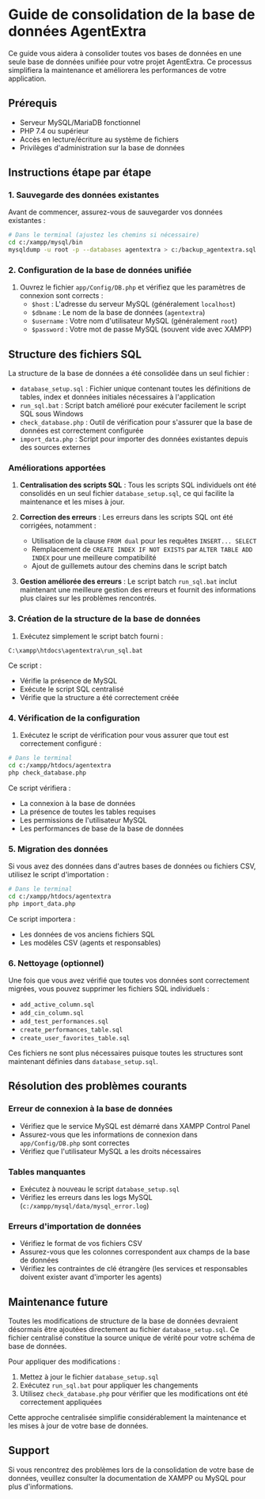 # Guide de consolidation de la base de données AgentExtra

Ce guide vous aidera à consolider toutes vos bases de données en une seule base de données unifiée pour votre projet AgentExtra. Ce processus simplifiera la maintenance et améliorera les performances de votre application.

## Prérequis

- Serveur MySQL/MariaDB fonctionnel
- PHP 7.4 ou supérieur
- Accès en lecture/écriture au système de fichiers
- Privilèges d'administration sur la base de données

## Instructions étape par étape

### 1. Sauvegarde des données existantes

Avant de commencer, assurez-vous de sauvegarder vos données existantes :

```bash
# Dans le terminal (ajustez les chemins si nécessaire)
cd c:/xampp/mysql/bin
mysqldump -u root -p --databases agentextra > c:/backup_agentextra.sql
```

### 2. Configuration de la base de données unifiée

1. Ouvrez le fichier `app/Config/DB.php` et vérifiez que les paramètres de connexion sont corrects :
   - `$host` : L'adresse du serveur MySQL (généralement `localhost`)
   - `$dbname` : Le nom de la base de données (`agentextra`)
   - `$username` : Votre nom d'utilisateur MySQL (généralement `root`)
   - `$password` : Votre mot de passe MySQL (souvent vide avec XAMPP)

## Structure des fichiers SQL

La structure de la base de données a été consolidée dans un seul fichier :

- `database_setup.sql` : Fichier unique contenant toutes les définitions de tables, index et données initiales nécessaires à l'application
- `run_sql.bat` : Script batch amélioré pour exécuter facilement le script SQL sous Windows
- `check_database.php` : Outil de vérification pour s'assurer que la base de données est correctement configurée
- `import_data.php` : Script pour importer des données existantes depuis des sources externes

### Améliorations apportées

1. **Centralisation des scripts SQL** : Tous les scripts SQL individuels ont été consolidés en un seul fichier `database_setup.sql`, ce qui facilite la maintenance et les mises à jour.
   
2. **Correction des erreurs** : Les erreurs dans les scripts SQL ont été corrigées, notamment :
   - Utilisation de la clause `FROM dual` pour les requêtes `INSERT... SELECT`
   - Remplacement de `CREATE INDEX IF NOT EXISTS` par `ALTER TABLE ADD INDEX` pour une meilleure compatibilité
   - Ajout de guillemets autour des chemins dans le script batch

3. **Gestion améliorée des erreurs** : Le script batch `run_sql.bat` inclut maintenant une meilleure gestion des erreurs et fournit des informations plus claires sur les problèmes rencontrés.

### 3. Création de la structure de la base de données

1. Exécutez simplement le script batch fourni :

```
C:\xampp\htdocs\agentextra\run_sql.bat
```

Ce script :
- Vérifie la présence de MySQL
- Exécute le script SQL centralisé
- Vérifie que la structure a été correctement créée

### 4. Vérification de la configuration

1. Exécutez le script de vérification pour vous assurer que tout est correctement configuré :

```bash
# Dans le terminal
cd c:/xampp/htdocs/agentextra
php check_database.php
```

Ce script vérifiera :
- La connexion à la base de données
- La présence de toutes les tables requises
- Les permissions de l'utilisateur MySQL
- Les performances de base de la base de données

### 5. Migration des données

Si vous avez des données dans d'autres bases de données ou fichiers CSV, utilisez le script d'importation :

```bash
# Dans le terminal
cd c:/xampp/htdocs/agentextra
php import_data.php
```

Ce script importera :
- Les données de vos anciens fichiers SQL
- Les modèles CSV (agents et responsables)

### 6. Nettoyage (optionnel)

Une fois que vous avez vérifié que toutes vos données sont correctement migrées, vous pouvez supprimer les fichiers SQL individuels :

- `add_active_column.sql`
- `add_cin_column.sql`
- `add_test_performances.sql`
- `create_performances_table.sql`
- `create_user_favorites_table.sql`

Ces fichiers ne sont plus nécessaires puisque toutes les structures sont maintenant définies dans `database_setup.sql`.

## Résolution des problèmes courants

### Erreur de connexion à la base de données

- Vérifiez que le service MySQL est démarré dans XAMPP Control Panel
- Assurez-vous que les informations de connexion dans `app/Config/DB.php` sont correctes
- Vérifiez que l'utilisateur MySQL a les droits nécessaires

### Tables manquantes

- Exécutez à nouveau le script `database_setup.sql`
- Vérifiez les erreurs dans les logs MySQL (`c:/xampp/mysql/data/mysql_error.log`)

### Erreurs d'importation de données

- Vérifiez le format de vos fichiers CSV
- Assurez-vous que les colonnes correspondent aux champs de la base de données
- Vérifiez les contraintes de clé étrangère (les services et responsables doivent exister avant d'importer les agents)

## Maintenance future

Toutes les modifications de structure de la base de données devraient désormais être ajoutées directement au fichier `database_setup.sql`. Ce fichier centralisé constitue la source unique de vérité pour votre schéma de base de données.

Pour appliquer des modifications :
1. Mettez à jour le fichier `database_setup.sql`
2. Exécutez `run_sql.bat` pour appliquer les changements
3. Utilisez `check_database.php` pour vérifier que les modifications ont été correctement appliquées

Cette approche centralisée simplifie considérablement la maintenance et les mises à jour de votre base de données.

## Support

Si vous rencontrez des problèmes lors de la consolidation de votre base de données, veuillez consulter la documentation de XAMPP ou MySQL pour plus d'informations. 